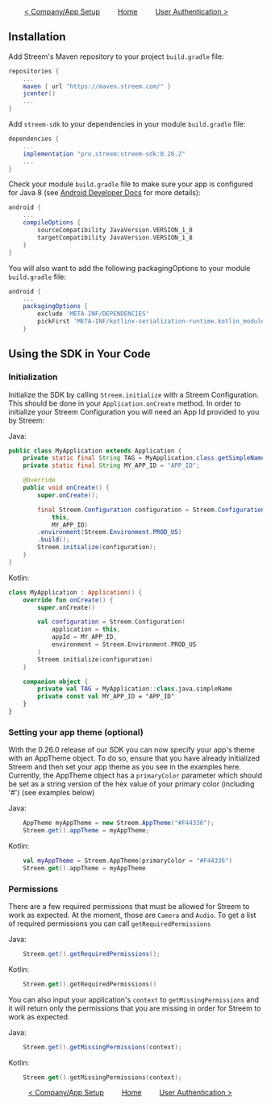 &nbsp; &nbsp; &nbsp; &nbsp;
[< Company/App Setup](app_setup.md)
&nbsp; &nbsp; &nbsp; &nbsp;
[Home](../README.md)
&nbsp; &nbsp; &nbsp; &nbsp;
[User Authentication >](authenticating.md)

## Installation

Add Streem's Maven repository to your project `build.gradle` file:

```gradle
repositories {
    ...
    maven { url "https://maven.streem.com/" }
    jcenter()
    ...
}
```

Add `streem-sdk` to your dependencies in your module `build.gradle` file:

```gradle
dependencies {
    ...
    implementation "pro.streem:streem-sdk:0.26.2"
    ...
}
```

Check your module `build.gradle` file to make sure your app is configured for Java 8 (see [Android Developer Docs](https://developer.android.com/studio/write/java8-support) for more details):

```gradle
android {
    ...
    compileOptions {
        sourceCompatibility JavaVersion.VERSION_1_8
        targetCompatibility JavaVersion.VERSION_1_8
    }
}
```

You will also want to add the following packagingOptions to your module `build.gradle` file:

```gradle
android {
    ...
    packagingOptions {
        exclude 'META-INF/DEPENDENCIES'
        pickFirst 'META-INF/kotlinx-serialization-runtime.kotlin_module'
    }
```

## Using the SDK in Your Code

### Initialization

Initialize the SDK by calling `Streem.initialize` with a Streem Configuration. This should be done in your `Application.onCreate` method. In order to initialize your Streem Configuration you will need an App Id provided to you by Streem:

Java:

```java
public class MyApplication extends Application {
    private static final String TAG = MyApplication.class.getSimpleName();
    private static final String MY_APP_ID = "APP_ID";

    @Override
    public void onCreate() {
        super.onCreate();

        final Streem.Configuration configuration = Streem.Configuration.builder(
            this,
            MY_APP_ID)
        .environment(Streem.Environment.PROD_US)
        .build();
        Streem.initialize(configuration);
    }
}
```

Kotlin:

```kotlin
class MyApplication : Application() {
    override fun onCreate() {
        super.onCreate()

        val configuration = Streem.Configuration(
            application = this,
            appId = MY_APP_ID,
            environment = Streem.Environment.PROD_US
        )
        Streem.initialize(configuration)
    }

    companion object {
        private val TAG = MyApplication::class.java.simpleName
        private const val MY_APP_ID = "APP_ID"
    }
}
```

### Setting your app theme (optional)

With the 0.26.0 release of our SDK you can now specify your app's theme with an AppTheme object.
To do so, ensure that you have already initialized Streem and then set your app theme as you see in the examples here.
Currently, the AppTheme object has a `primaryColor` parameter which should be set as a string version of the hex value
of your primary color (including '#') (see examples below)

Java:

```java
    AppTheme myAppTheme = new Streem.AppTheme("#F44336");
    Streem.get().appTheme = myAppTheme;
```

Kotlin:

```kotlin
    val myAppTheme = Streem.AppTheme(primaryColor = "#F44336")
    Streem.get().appTheme = myAppTheme
```

### Permissions

There are a few required permissions that must be allowed for Streem to work as expected. At the moment, those are `Camera` and `Audio`. To get a list of required permissions you can call `getRequiredPermissions`

Java:

```java
    Streem.get().getRequiredPermissions();
```

Kotlin:

```kotlin
    Streem.get().getRequiredPermissions()
```

You can also input your application's `context` to `getMissingPermissions` and it will return only the permissions that you are missing in order for Streem to work as expected.

Java:

```java
    Streem.get().getMissingPermissions(context);
```

Kotlin:

```kotlin
    Streem.get().getMissingPermissions(context);
```

&nbsp;
&nbsp; &nbsp; &nbsp; &nbsp;
[< Company/App Setup](app_setup.md)
&nbsp; &nbsp; &nbsp; &nbsp;
[Home](../README.md)
&nbsp; &nbsp; &nbsp; &nbsp;
[User Authentication >](authenticating.md)

